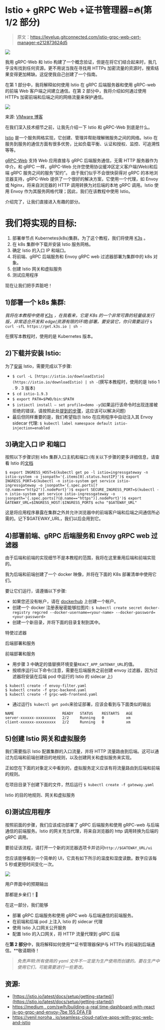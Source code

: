 # Istio + gRPC Web +证书管理器=🔥(第 1/2 部分)

> 原文：<https://levelup.gitconnected.com/istio-grpc-web-cert-manager-e212873624d5>

![](img/8b81430f3265ef79ec9597a4119b015b.png)

我用 gRPC-Web 和 Istio 构建了一个概念验证，但是在将它们结合起来时，我几乎没有找到任何资源。更不用说当我在寻找用 HTTPs 加密流量的资源时，搜索结果变得更加稀缺。这促使我自己创建了一个指南。

在第 1 部分中，我将解释如何使用 Istio 在 gRPC 后端服务器和使用 gRPC-web 的前端 Web 客户端之间建立通信。在第 2 部分中，我将介绍如何通过使用 HTTPs 加密前端和后端之间的网络流量来保护通信。

![](img/cbb787ce71db7f830ed9317f52040cd4.png)

来源: [VMware 博客](https://blogs.vmware.com/networkvirtualization/2019/04/grpc-web-and-istio.html/)

在我们深入技术细节之前，让我先介绍一下 Istio 和 gRPC-Web 到底是什么。

[Istio](https://istio.io/latest/docs/concepts/what-is-istio/) 是一个服务网格实现，它创建、管理并帮助理解微服务之间的网络。Istio 在服务到服务的通信方面有很多优势，比如负载平衡、认证和授权、监控、可追溯性等等。

[gRPC-Web](https://grpc.io/blog/grpc-web-ga/) 支持 Web 应用直接与 gRPC 后端服务通信，无需 HTTP 服务器作为中介。和 gRPC 一样，gRPC-Web 允许您使用协议缓冲区定义客户端(Web)和后端 gRPC 服务之间的服务“契约”。
由于我们似乎不会很快获得对 gRPC 的本地浏览器支持，gRPC-Web 提供了一个很好的解决方案，它使用一个代理，如 Envoy 或 Nginx，将来自浏览器的 HTTP 调用转换为对后端的本地 gRPC 调用。Istio 使用 Envoy 作为其服务网格代理；因此，我们在该教程中使用 Istio。

介绍完了，让我们直接进入有趣的部分。

# **我们将实现的目标:**

1.  部署单节点 Kubernetes(k8s)集群。为了这个教程，我们将使用 [K3s](https://k3s.io/) 。
2.  在 k8s 集群中下载并安装 Istio 服务网格。
3.  确定 Istio 的入口 IP 和端口。
4.  将前端、gRPC 后端服务和 Envoy gRPC web 过滤器部署为集群中的 k8s 对象。
5.  创建 Istio 网关和虚拟服务
6.  测试应用程序

现在让我们把手弄脏吧！

## 1)部署一个 k8s 集群:

*我将在本教程中使用* [*K3s*](https://k3s.io/) *，在我看来，它是 K8s 的一个非常可靠的轻量级发行版，非常适合开发和 edge(资源有限的环境)部署。要安装它，你只需要运行* `$ curl -sfL https://get.k3s.io | sh -`

在撰写本教程时，使用的是 Kubernetes 版本。

## 2)下载并安装 Istio:

为了[安装](https://istio.io/latest/docs/setup/getting-started/) Istio，需要完成以下步骤:

*   `$ curl -L [https://istio.io/downloadIstio](https://istio.io/downloadIstio) | sh -`(撰写本教程时，使用的是 Istio 1 . 9 . 3 版本)
*   `$ cd istio-1.9.3`
*   `$ export PATH=$PWD/bin:$PATH`
*   `$ istioctl install — set profile=demo -y`(如果运行该命令时出现连接被拒绝的错误，请按照此处[提到的步骤](https://discuss.istio.io/t/solved-error-installing-istio-using-istioctl/5254)，这应该可以解决问题)
*   最后但同样重要的是，我们希望指示 Istio 在应用程序中自动注入其 Envoy sidecar 代理:
    `$ kubectl label namespace default istio-injection=enabled`

## 3)确定入口 IP 和端口

按照以下步骤识别 k8s 集群入口主机和端口:(有关以下步骤的更多详细信息，请查看 Istio 的[文档](https://istio.io/latest/docs/setup/getting-started/#determining-the-ingress-ip-and-ports)

```
$ export INGRESS_HOST=$(kubectl get po -l istio=ingressgateway -n istio-system -o jsonpath='{.items[0].status.hostIP}')$ export INGRESS_PORT=$(kubectl -n istio-system get service istio-ingressgateway -o jsonpath='{.spec.ports[?(@.name=="http2")].nodePort}')$ export SECURE_INGRESS_PORT=$(kubectl -n istio-system get service istio-ingressgateway -o jsonpath='{.spec.ports[?(@.name=="https")].nodePort}')$ export GATEWAY_URL=$INGRESS_HOST:$INGRESS_PORT$ echo "$GATEWAY_URL"
```

这是将应用程序暴露在集群之外并允许浏览器中的前端客户端和后端之间通信所必需的。记下$GATEWAY_URL，我们以后会用到它。

## 4)部署前端、gRPC 后端服务和 Envoy gRPC web 过滤器

由于后端和前端的实现细节不是本教程的范围，我将在这里重用后端和前端实现的。

我为后端和前端创建了一个 docker 映像，并将在下面的 K8s 部署清单中使用它们。

要让它们运行，请遵循以下步骤:

*   如果您还没有帐户，请在 [dockerhub](https://hub.docker.com/) 上创建一个帐户。
*   创建一个 docker 注册表秘密能够拉图片:
    `$ kubectl create secret docker-registry regcred --docker-username=<your-name> --docker-password=<your-password>`
*   创建一个新目录，并将下面的目录复制到其中。

特使过滤器

后端部署和服务

前端部署和服务

*   用步骤 3 中确定的值替换环境变量`REACT_APP_GATEWAY_URL`的值。
*   按顺序运行以下命令(注意，需要在后端服务之前创建 envoy 过滤器，因为过滤器将安装在后端 pod 中运行的 Istio 的 sidecar 上)

```
$ kubectl create -f envoy-filter.yaml
$ kubectl create -f grpc-backend.yaml
$ kubectl create -f grpc-web-frontend.yaml
```

*   通过运行`$ kubectl get pods`来验证部署，应该会看到与下面类似的输出

```
NAME                      READY   STATUS    RESTARTS   AGE
server-xxxxxx-xxxxxxxxx   2/2     Running   0          xm
client-xxxxxx-xxxxxxxxx   2/2     Running   0          xm
```

## 5)创建 Istio 网关和虚拟服务

我们需要指示 Istio 配置集群的入口流量，并将 HTTP 流量路由到后端。这可以通过为后端和前端创建目的地规则，以及创建网关和虚拟服务来实现。

正如您在下面的对象定义中看到的，虚拟服务定义应该有将流量路由到后端和前端的规则。

在项目目录下创建下面的文件，然后运行
`$ kubectl create -f gateway.yaml`

Istio 的目的地规则、网关和虚拟服务

## 6)测试应用程序

按照前面的步骤，我们应该成功部署了 gRPC 后端服务和使用 gRPC-web 与后端通信的前端服务。Istio 的网关充当代理，将来自浏览器的 http 调用转换为后端的 gRPC 调用。

要验证该流程，请打开一个新的浏览器选项卡并访问`http://$GATEWAY_URL/ui`

您应该能够看到一个简单的 UI，它具有如下所示的温度和湿度读数。数字应该每 5 秒或更短时间变化一次。

![](img/2da6e5ac7150c0de83e5b95f2a076d54.png)

用户界面中的预期输出

那都是乡亲们！🎉

在这一部分，我们能够

*   部署 gRPC 后端服务和使用 gRPC web 与后端通信的前端服务。
*   在前端和后端 pod 上注入 Istio 的 sidecar 代理
*   使用 Istio 入口网关公开服务
*   配置 Istio 的入口网关，将 HTTP 流量代理到 gRPC 后端

在**第 2 部分**中，我将解释如何使用**证书管理器保护与 HTTPs 的前端到后端通信。**敬请期待！

> *免责声明:所有使用的 yaml 文件不一定是为生产使用而创建的。要在生产中使用它们，可能需要进行一些更改。*

## 资源:

*   [https://istio.io/latest/docs/setup/getting-started/](https://istio.io/latest/docs/setup/getting-started/)
*   [https://medium . com/swlh/building-a-real time-dashboard-with-react js-go-grpc-and-envoy-7be 155 DFA FB](https://medium.com/swlh/building-a-realtime-dashboard-with-reactjs-go-grpc-and-envoy-7be155dfabfb)
*   [https://venil noroha . io/seamless-cloud-native-apps-with-grpc-web-and-istio](https://venilnoronha.io/seamless-cloud-native-apps-with-grpc-web-and-istio)